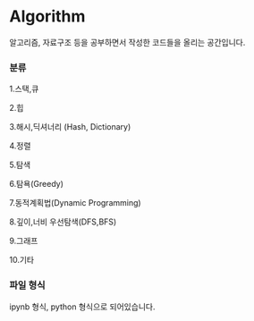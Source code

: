 # Algorithm

알고리즘, 자료구조 등을 공부하면서 작성한 코드들을 올리는 공간입니다.

### 분류

1.스택,큐

2.힙

3.해시,딕셔너리 (Hash, Dictionary)

4.정렬

5.탐색

6.탐욕(Greedy)

7.동적계획법(Dynamic Programming)

8.깊이,너비 우선탐색(DFS,BFS)

9.그래프

10.기타

### 파일 형식

ipynb 형식, python 형식으로 되어있습니다.
